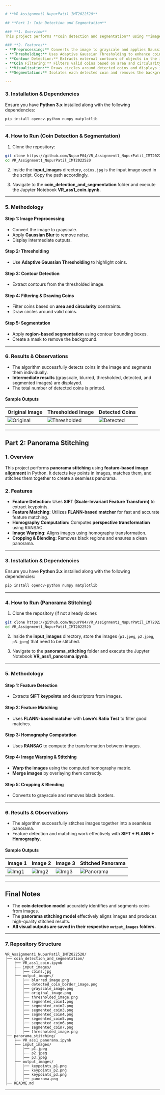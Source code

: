 ```yaml
---

# **VR_Assignment1_NupurPatil_IMT2022520**  

## **Part 1: Coin Detection and Segmentation**  

### **1. Overview**  
This project performs **coin detection and segmentation** using **image processing techniques** in Python. It detects circular objects (coins), outlines them, and segments them individually for further analysis.  

### **2. Features**  
- **Preprocessing:** Converts the image to grayscale and applies Gaussian blur.  
- **Thresholding:** Uses Adaptive Gaussian Thresholding to enhance coin regions.  
- **Contour Detection:** Extracts external contours of objects in the image.  
- **Coin Filtering:** Filters valid coins based on area and circularity.  
- **Visualization:** Draws circles around detected coins and displays intermediate outputs.  
- **Segmentation:** Isolates each detected coin and removes the background.  

---
```


### **3. Installation & Dependencies**  
Ensure you have **Python 3.x** installed along with the following dependencies:  
```bash
pip install opencv-python numpy matplotlib
```

---

### **4. How to Run (Coin Detection & Segmentation)**  
1. Clone the repository:  
```bash
git clone https://github.com/NupurP04/VR_Assignment1_NupurPatil_IMT2022520.git  
cd VR_Assignment1_NupurPatil_IMT2022520
```

2. Inside the **input_images** directory, `coins.jpg` is the input image used in the script. Copy the path accordingly.  

3. Navigate to the **coin_detection_and_segmentation** folder and execute the Jupyter Notebook **VR_ass1_coin.ipynb**.  

---

### **5. Methodology**  
#### Step 1: Image Preprocessing  
- Convert the image to grayscale.  
- Apply **Gaussian Blur** to remove noise.  
- Display intermediate outputs.  

#### Step 2: Thresholding  
- Use **Adaptive Gaussian Thresholding** to highlight coins.  

#### Step 3: Contour Detection  
- Extract contours from the thresholded image.  

#### Step 4: Filtering & Drawing Coins  
- Filter coins based on **area and circularity** constraints.  
- Draw circles around valid coins.  

#### Step 5: Segmentation  
- Apply **region-based segmentation** using contour bounding boxes.  
- Create a mask to remove the background.  

---

### **6. Results & Observations**  
- The algorithm successfully detects coins in the image and segments them individually.  
- **Intermediate results** (grayscale, blurred, thresholded, detected, and segmented images) are displayed.  
- The total number of detected coins is printed.  

#### **Sample Outputs**  
| **Original Image** | **Thresholded Image** | **Detected Coins** |  
|-----------------|-----------------|-----------------|  
| ![Original](coin_detection_and_segmentation/output_images/original_image.png) | ![Thresholded](coin_detection_and_segmentation/output_images/thresholded_image.png) | ![Detected](coin_detection_and_segmentation/output_images/detected_coin_border_image.png) |  

---

## **Part 2: Panorama Stitching**  

### **1. Overview**  
This project performs **panorama stitching** using **feature-based image alignment** in Python. It detects key points in images, matches them, and stitches them together to create a seamless panorama.  

### **2. Features**  
- **Feature Detection:** Uses **SIFT (Scale-Invariant Feature Transform)** to extract keypoints.  
- **Feature Matching:** Utilizes **FLANN-based matcher** for fast and accurate feature matching.  
- **Homography Computation:** Computes **perspective transformation** using RANSAC.  
- **Image Warping:** Aligns images using homography transformation.  
- **Cropping & Blending:** Removes black regions and ensures a clean panorama.  

---

### **3. Installation & Dependencies**  
Ensure you have **Python 3.x** installed along with the following dependencies:  
```bash
pip install opencv-python numpy matplotlib
```

---

### **4. How to Run (Panorama Stitching)**  
1. Clone the repository (if not already done):  
```bash
git clone https://github.com/NupurP04/VR_Assignment1_NupurPatil_IMT2022520.git  
cd VR_Assignment1_NupurPatil_IMT2022520
```

2. Inside the **input_images** directory, store the images (`p1.jpeg`, `p2.jpeg`, `p3.jpeg`) that need to be stitched.  

3. Navigate to the **panorama_stitching** folder and execute the Jupyter Notebook **VR_ass1_panorama.ipynb**.  

---

### **5. Methodology**  
#### Step 1: Feature Detection  
- Extracts **SIFT keypoints** and descriptors from images.  

#### Step 2: Feature Matching  
- Uses **FLANN-based matcher** with **Lowe’s Ratio Test** to filter good matches.  

#### Step 3: Homography Computation  
- Uses **RANSAC** to compute the transformation between images.  

#### Step 4: Image Warping & Stitching  
- **Warp the images** using the computed homography matrix.  
- **Merge images** by overlaying them correctly.  

#### Step 5: Cropping & Blending  
- Converts to grayscale and removes black borders.  

---

### **6. Results & Observations**  
- The algorithm successfully stitches images together into a seamless panorama.  
- Feature detection and matching work effectively with **SIFT + FLANN + Homography**.  

#### **Sample Outputs**  
| **Image 1** | **Image 2** | **Image 3** | **Stitched Panorama** |  
|------------|------------|------------|----------------|  
| ![Img1](panaroma_stitching/output_images/keypoints_p1.png) | ![Img2](panaroma_stitching/output_images/keypoints_p2.png) | ![Img3](panaroma_stitching/output_images/keypoints_p3.png) | ![Panorama](panaroma_stitching/output_images/panaroma.png) |  

---

## **Final Notes**  
- The **coin detection model** accurately identifies and segments coins from images.  
- The **panorama stitching model** effectively aligns images and produces high-quality stitched results.  
- **All visual outputs are saved in their respective `output_images` folders.**  

---

### **7. Repository Structure**  
```
VR_Assignment1_NupurPatil_IMT2022520/
│── coin_detection_and_segmentation/
│   ├── VR_ass1_coin.ipynb
│   ├── input_images/
│   │   ├── coins.jpg
│   ├── output_images/
│   │   ├── blurred_image.png
│   │   ├── detected_coin_border_image.png
│   │   ├── grayscale_image.png
│   │   ├── original_image.png
│   │   ├── thresholded_image.png
│   │   ├── segmented_coin1.png
│   │   ├── segmented_coin2.png
│   │   ├── segmented_coin3.png
│   │   ├── segmented_coin4.png
│   │   ├── segmented_coin5.png
│   │   ├── segmented_coin6.png
│   │   ├── segmented_coin7.png
│   │   ├── thresholded_image.png
│── panorama_stitching/
│   ├── VR_ass1_panorama.ipynb
│   ├── input_images/
│   │   ├── p1.jpeg
│   │   ├── p2.jpeg
│   │   ├── p3.jpeg
│   ├── output_images/
│   │   ├── keypoints_p1.png
│   │   ├── keypoints_p2.png
│   │   ├── keypoints_p3.png
│   │   ├── panorama.png
│── README.md
```

---

